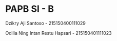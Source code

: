 # PAPB SI - B

Dzikry Aji Santoso - 215150400111029

Odilia Ning Intan Restu Hapsari - 215150401111023
